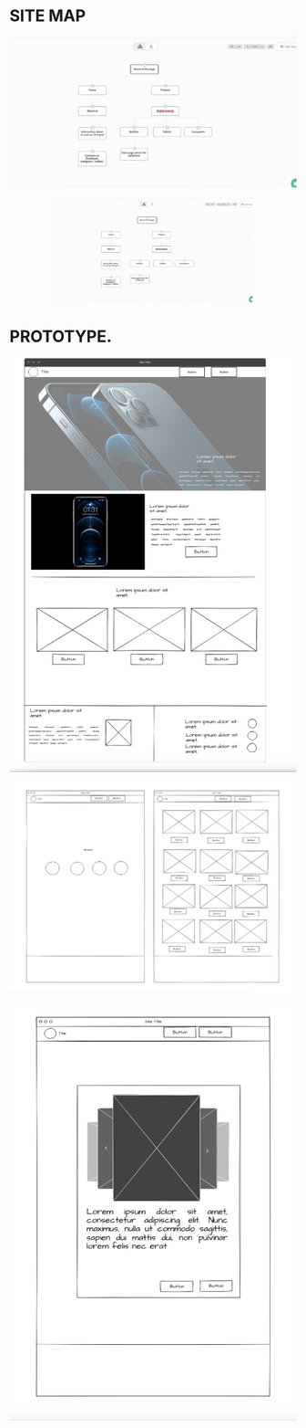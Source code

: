 # SITE MAP

![Site map](Writemaps.png)

<p align="center">
	<img src="Writemaps.png" width="350" title="Writemaps.">
</p>



# PROTOTYPE.

![Site p](Home.png)

![Site p](Pages.png)

![Site p](Product.png)